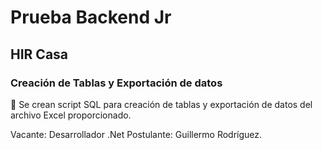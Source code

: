 # Prueba Backend Jr

## HIR Casa

### Creación de Tablas y Exportación de datos

📝 Se crean script SQL para creación de tablas y exportación de datos del archivo Excel proporcionado.

Vacante: Desarrollador .Net
Postulante: Guillermo Rodríguez.